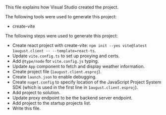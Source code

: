 This file explains how Visual Studio created the project.

The following tools were used to generate this project:
- create-vite

The following steps were used to generate this project:
- Create react project with create-vite: `npm init --yes vite@latest 1august.client -- --template=react-ts`.
- Update `vite.config.ts` to set up proxying and certs.
- Add `@type/node` for `vite.config.js` typing.
- Update `App` component to fetch and display weather information.
- Create project file (`1august.client.esproj`).
- Create `launch.json` to enable debugging.
- Create `nuget.config` to specify location of the JavaScript Project System SDK (which is used in the first line in `1august.client.esproj`).
- Add project to solution.
- Update proxy endpoint to be the backend server endpoint.
- Add project to the startup projects list.
- Write this file.
